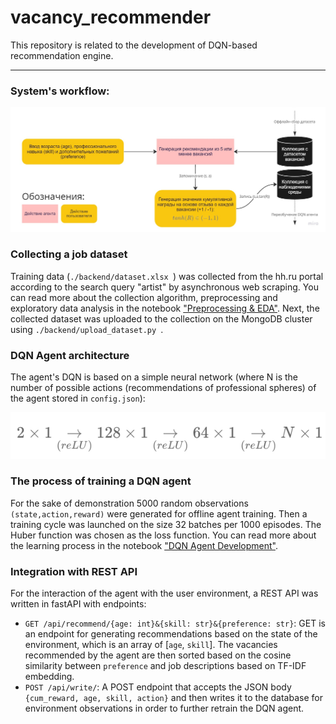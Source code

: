 # vacancy_recommender
This repository is related to the development of DQN-based recommendation engine.

---
### System's workflow:

![img.png](research/workflow.jpg)

### Collecting a job dataset
Training data (`./backend/dataset.xlsx `) was collected from the hh.ru portal according to the search query "artist" by asynchronous web scraping. You can read more about the collection algorithm, preprocessing and exploratory data analysis in the notebook ["Preprocessing & EDA"](https://github.com/turkunov/vacancy_recommender/blob/main/research/preprocessing_eda.ipynb). Next, the collected dataset was uploaded to the collection on the MongoDB cluster using `./backend/upload_dataset.py `.

### DQN Agent architecture
The agent's DQN is based on a simple neural network (where N is the number of possible actions (recommendations of professional spheres) of the agent stored in `config.json`):

![img.png](research/dqn_net.png)

### The process of training a DQN agent
For the sake of demonstration 5000 random observations `(state,action,reward)` were generated for offline agent training. Then a training cycle was launched on the size 32 batches per 1000 episodes. The Huber function was chosen as the loss function. You can read more about the learning process in the notebook ["DQN Agent Development"](https://github.com/turkunov/vacancy_recommender/blob/main/research/dqn_agent.ipynb). 

### Integration with REST API
For the interaction of the agent with the user environment, a REST API was written in fastAPI with endpoints:
* `GET /api/recommend/{age: int}&{skill: str}&{preference: str}`: GET is an endpoint for generating recommendations based on the state of the environment, which is an array of [`age`, `skill`]. The vacancies recommended by the agent are then sorted based on the cosine similarity between `preference` and job descriptions based on TF-IDF embedding.
* `POST /api/write/`: A POST endpoint that accepts the JSON body `{cum_reward, age, skill, action}` and then writes it to the database for environment observations in order to further retrain the DQN agent.
